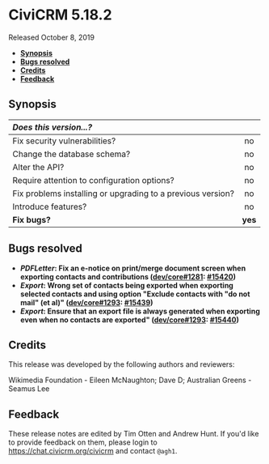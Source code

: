 # CiviCRM 5.18.2

Released October 8, 2019

- **[Synopsis](#synopsis)**
- **[Bugs resolved](#bugs)**
- **[Credits](#credits)**
- **[Feedback](#feedback)**

## <a name="synopsis"></a>Synopsis

| *Does this version...?*                                         |         |
|:--------------------------------------------------------------- |:-------:|
| Fix security vulnerabilities?                                   |   no    |
| Change the database schema?                                     |   no    |
| Alter the API?                                                  |   no    |
| Require attention to configuration options?                     |   no    |
| Fix problems installing or upgrading to a previous version?     |   no    |
| Introduce features?                                             |   no    |
| **Fix bugs?**                                                   | **yes** |

## <a name="bugs"></a>Bugs resolved

* **_PDFLetter_: Fix an e-notice on print/merge document screen when exporting contacts and contributions ([dev/core#1281](https://lab.civicrm.org/dev/core/issues/1281): [#15420](https://github.com/civicrm/civicrm-core/pull/15420))**
* **_Export_: Wrong set of contacts being exported when exporting selected contacts and using option "Exclude contacts with "do not mail" (et al)" ([dev/core#1293](https://lab.civicrm.org/dev/core/issues/1293): [#15439](https://github.com/civicrm/civicrm-core/pull/15439))**
* **_Export_: Ensure that an export file is always generated when exporting even when no contacts are exported" ([dev/core#1293](https://lab.civicrm.org/dev/core/issues/1293): [#15440](https://github.com/civicrm/civicrm-core/pull/15440))**

## <a name="credits"></a>Credits

This release was developed by the following authors and reviewers:

Wikimedia Foundation - Eileen McNaughton; Dave D; Australian Greens - Seamus Lee

## <a name="feedback"></a>Feedback

These release notes are edited by Tim Otten and Andrew Hunt.  If you'd like to
provide feedback on them, please login to https://chat.civicrm.org/civicrm and
contact `@agh1`.
